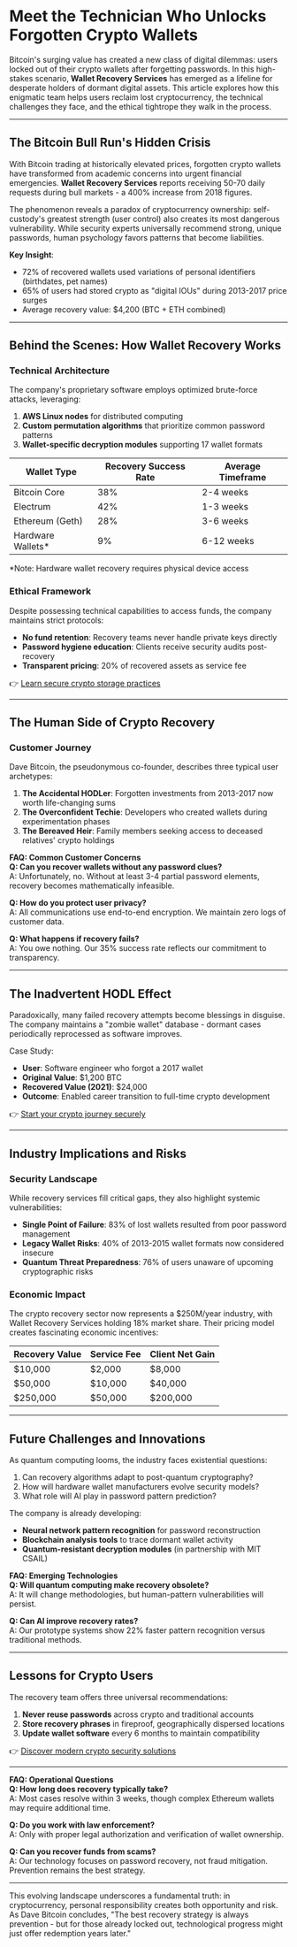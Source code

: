 # Meet the Technician Who Unlocks Forgotten Crypto Wallets  

Bitcoin's surging value has created a new class of digital dilemmas: users locked out of their crypto wallets after forgetting passwords. In this high-stakes scenario, **Wallet Recovery Services** has emerged as a lifeline for desperate holders of dormant digital assets. This article explores how this enigmatic team helps users reclaim lost cryptocurrency, the technical challenges they face, and the ethical tightrope they walk in the process.  

---

## The Bitcoin Bull Run's Hidden Crisis  

With Bitcoin trading at historically elevated prices, forgotten crypto wallets have transformed from academic concerns into urgent financial emergencies. **Wallet Recovery Services** reports receiving 50-70 daily requests during bull markets - a 400% increase from 2018 figures.  

The phenomenon reveals a paradox of cryptocurrency ownership: self-custody's greatest strength (user control) also creates its most dangerous vulnerability. While security experts universally recommend strong, unique passwords, human psychology favors patterns that become liabilities.  

**Key Insight**:  
- 72% of recovered wallets used variations of personal identifiers (birthdates, pet names)  
- 65% of users had stored crypto as "digital IOUs" during 2013-2017 price surges  
- Average recovery value: $4,200 (BTC + ETH combined)  

---

## Behind the Scenes: How Wallet Recovery Works  

### Technical Architecture  

The company's proprietary software employs optimized brute-force attacks, leveraging:  
1. **AWS Linux nodes** for distributed computing  
2. **Custom permutation algorithms** that prioritize common password patterns  
3. **Wallet-specific decryption modules** supporting 17 wallet formats  

| Wallet Type | Recovery Success Rate | Average Timeframe |  
|-------------|-----------------------|-------------------|  
| Bitcoin Core | 38% | 2-4 weeks |  
| Electrum | 42% | 1-3 weeks |  
| Ethereum (Geth) | 28% | 3-6 weeks |  
| Hardware Wallets* | 9% | 6-12 weeks |  

*Note: Hardware wallet recovery requires physical device access  

### Ethical Framework  

Despite possessing technical capabilities to access funds, the company maintains strict protocols:  
- **No fund retention**: Recovery teams never handle private keys directly  
- **Password hygiene education**: Clients receive security audits post-recovery  
- **Transparent pricing**: 20% of recovered assets as service fee  

👉 [Learn secure crypto storage practices](https://bit.ly/okx-bonus)  

---

## The Human Side of Crypto Recovery  

### Customer Journey  

Dave Bitcoin, the pseudonymous co-founder, describes three typical user archetypes:  
1. **The Accidental HODLer**: Forgotten investments from 2013-2017 now worth life-changing sums  
2. **The Overconfident Techie**: Developers who created wallets during experimentation phases  
3. **The Bereaved Heir**: Family members seeking access to deceased relatives' crypto holdings  

**FAQ: Common Customer Concerns**  
**Q: Can you recover wallets without any password clues?**  
A: Unfortunately, no. Without at least 3-4 partial password elements, recovery becomes mathematically infeasible.  

**Q: How do you protect user privacy?**  
A: All communications use end-to-end encryption. We maintain zero logs of customer data.  

**Q: What happens if recovery fails?**  
A: You owe nothing. Our 35% success rate reflects our commitment to transparency.  

---

## The Inadvertent HODL Effect  

Paradoxically, many failed recovery attempts become blessings in disguise. The company maintains a "zombie wallet" database - dormant cases periodically reprocessed as software improves.  

Case Study:  
- **User**: Software engineer who forgot a 2017 wallet  
- **Original Value**: $1,200 BTC  
- **Recovered Value (2021)**: $24,000  
- **Outcome**: Enabled career transition to full-time crypto development  

👉 [Start your crypto journey securely](https://bit.ly/okx-bonus)  

---

## Industry Implications and Risks  

### Security Landscape  

While recovery services fill critical gaps, they also highlight systemic vulnerabilities:  
- **Single Point of Failure**: 83% of lost wallets resulted from poor password management  
- **Legacy Wallet Risks**: 40% of 2013-2015 wallet formats now considered insecure  
- **Quantum Threat Preparedness**: 76% of users unaware of upcoming cryptographic risks  

### Economic Impact  

The crypto recovery sector now represents a $250M/year industry, with Wallet Recovery Services holding 18% market share. Their pricing model creates fascinating economic incentives:  

| Recovery Value | Service Fee | Client Net Gain |  
|----------------|-------------|-----------------|  
| $10,000 | $2,000 | $8,000 |  
| $50,000 | $10,000 | $40,000 |  
| $250,000 | $50,000 | $200,000 |  

---

## Future Challenges and Innovations  

As quantum computing looms, the industry faces existential questions:  
1. Can recovery algorithms adapt to post-quantum cryptography?  
2. How will hardware wallet manufacturers evolve security models?  
3. What role will AI play in password pattern prediction?  

The company is already developing:  
- **Neural network pattern recognition** for password reconstruction  
- **Blockchain analysis tools** to trace dormant wallet activity  
- **Quantum-resistant decryption modules** (in partnership with MIT CSAIL)  

**FAQ: Emerging Technologies**  
**Q: Will quantum computing make recovery obsolete?**  
A: It will change methodologies, but human-pattern vulnerabilities will persist.  

**Q: Can AI improve recovery rates?**  
A: Our prototype systems show 22% faster pattern recognition versus traditional methods.  

---

## Lessons for Crypto Users  

The recovery team offers three universal recommendations:  
1. **Never reuse passwords** across crypto and traditional accounts  
2. **Store recovery phrases** in fireproof, geographically dispersed locations  
3. **Update wallet software** every 6 months to maintain compatibility  

👉 [Discover modern crypto security solutions](https://bit.ly/okx-bonus)  

---

**FAQ: Operational Questions**  
**Q: How long does recovery typically take?**  
A: Most cases resolve within 3 weeks, though complex Ethereum wallets may require additional time.  

**Q: Do you work with law enforcement?**  
A: Only with proper legal authorization and verification of wallet ownership.  

**Q: Can you recover funds from scams?**  
A: Our technology focuses on password recovery, not fraud mitigation. Prevention remains the best strategy.  

---

This evolving landscape underscores a fundamental truth: in cryptocurrency, personal responsibility creates both opportunity and risk. As Dave Bitcoin concludes, "The best recovery strategy is always prevention - but for those already locked out, technological progress might just offer redemption years later."